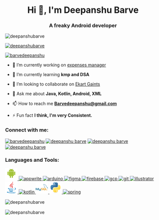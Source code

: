 <h1 align="center">Hi 👋, I'm Deepanshu Barve</h1>
<h3 align="center">A freaky Android developer</h3>

<p align="left"> <img src="https://komarev.com/ghpvc/?username=deepanshubarve&label=Profile%20views&color=0e75b6&style=flat" alt="deepanshubarve" /> </p>

<p align="left"> <a href="https://github.com/ryo-ma/github-profile-trophy"><img src="https://github-profile-trophy.vercel.app/?username=deepanshubarve" alt="deepanshubarve" /></a> </p>

<p align="left"> <a href="https://twitter.com/barvedeepanshu" target="blank"><img src="https://img.shields.io/twitter/follow/barvedeepanshu?logo=twitter&style=for-the-badge" alt="barvedeepanshu" /></a> </p>

- 🔭 I’m currently working on [expenses manager](https://github.com/deepanshubarve/KharchaManager)

- 🌱 I’m currently learning **kmp and DSA**

- 👯 I’m looking to collaborate on [Ekart Gaints](https://github.com/deepanshubarve/EkartGaints)

- 💬 Ask me about **Java, Kotlin, Android, XML**

- 📫 How to reach me **Barvedeepanshu@gmail.com**

- ⚡ Fun fact **I think, I'm very Consistent.**

<h3 align="left">Connect with me:</h3>
<p align="left">
<a href="https://twitter.com/barvedeepanshu" target="blank"><img align="center" src="https://raw.githubusercontent.com/rahuldkjain/github-profile-readme-generator/master/src/images/icons/Social/twitter.svg" alt="barvedeepanshu" height="30" width="40" /></a>
<a href="https://linkedin.com/in/deepanshu barve" target="blank"><img align="center" src="https://raw.githubusercontent.com/rahuldkjain/github-profile-readme-generator/master/src/images/icons/Social/linked-in-alt.svg" alt="deepanshu barve" height="30" width="40" /></a>
<a href="https://www.hackerrank.com/deepanshu barve" target="blank"><img align="center" src="https://raw.githubusercontent.com/rahuldkjain/github-profile-readme-generator/master/src/images/icons/Social/hackerrank.svg" alt="deepanshu barve" height="30" width="40" /></a>
<a href="https://www.leetcode.com/deepanshu barve" target="blank"><img align="center" src="https://raw.githubusercontent.com/rahuldkjain/github-profile-readme-generator/master/src/images/icons/Social/leet-code.svg" alt="deepanshu barve" height="30" width="40" /></a>
</p>

<h3 align="left">Languages and Tools:</h3>
<p align="left"> <a href="https://developer.android.com" target="_blank" rel="noreferrer"> <img src="https://raw.githubusercontent.com/devicons/devicon/master/icons/android/android-original-wordmark.svg" alt="android" width="40" height="40"/> </a> <a href="https://appwrite.io" target="_blank" rel="noreferrer"> <img src="https://www.vectorlogo.zone/logos/appwriteio/appwriteio-icon.svg" alt="appwrite" width="40" height="40"/> </a> <a href="https://www.arduino.cc/" target="_blank" rel="noreferrer"> <img src="https://cdn.worldvectorlogo.com/logos/arduino-1.svg" alt="arduino" width="40" height="40"/> </a> <a href="https://www.figma.com/" target="_blank" rel="noreferrer"> <img src="https://www.vectorlogo.zone/logos/figma/figma-icon.svg" alt="figma" width="40" height="40"/> </a> <a href="https://firebase.google.com/" target="_blank" rel="noreferrer"> <img src="https://www.vectorlogo.zone/logos/firebase/firebase-icon.svg" alt="firebase" width="40" height="40"/> </a> <a href="https://cloud.google.com" target="_blank" rel="noreferrer"> <img src="https://www.vectorlogo.zone/logos/google_cloud/google_cloud-icon.svg" alt="gcp" width="40" height="40"/> </a> <a href="https://git-scm.com/" target="_blank" rel="noreferrer"> <img src="https://www.vectorlogo.zone/logos/git-scm/git-scm-icon.svg" alt="git" width="40" height="40"/> </a> <a href="https://www.adobe.com/in/products/illustrator.html" target="_blank" rel="noreferrer"> <img src="https://www.vectorlogo.zone/logos/adobe_illustrator/adobe_illustrator-icon.svg" alt="illustrator" width="40" height="40"/> </a> <a href="https://www.java.com" target="_blank" rel="noreferrer"> <img src="https://raw.githubusercontent.com/devicons/devicon/master/icons/java/java-original.svg" alt="java" width="40" height="40"/> </a> <a href="https://kotlinlang.org" target="_blank" rel="noreferrer"> <img src="https://www.vectorlogo.zone/logos/kotlinlang/kotlinlang-icon.svg" alt="kotlin" width="40" height="40"/> </a> <a href="https://www.mysql.com/" target="_blank" rel="noreferrer"> <img src="https://raw.githubusercontent.com/devicons/devicon/master/icons/mysql/mysql-original-wordmark.svg" alt="mysql" width="40" height="40"/> </a> <a href="https://www.python.org" target="_blank" rel="noreferrer"> <img src="https://raw.githubusercontent.com/devicons/devicon/master/icons/python/python-original.svg" alt="python" width="40" height="40"/> </a> <a href="https://spring.io/" target="_blank" rel="noreferrer"> <img src="https://www.vectorlogo.zone/logos/springio/springio-icon.svg" alt="spring" width="40" height="40"/> </a> </p>

<p><img align="center" src="https://github-readme-stats.vercel.app/api/top-langs?username=deepanshubarve&show_icons=true&locale=en&layout=compact" alt="deepanshubarve" /></p>

<p><img align="center" src="https://github-readme-streak-stats.herokuapp.com/?user=deepanshubarve&" alt="deepanshubarve" /></p>
